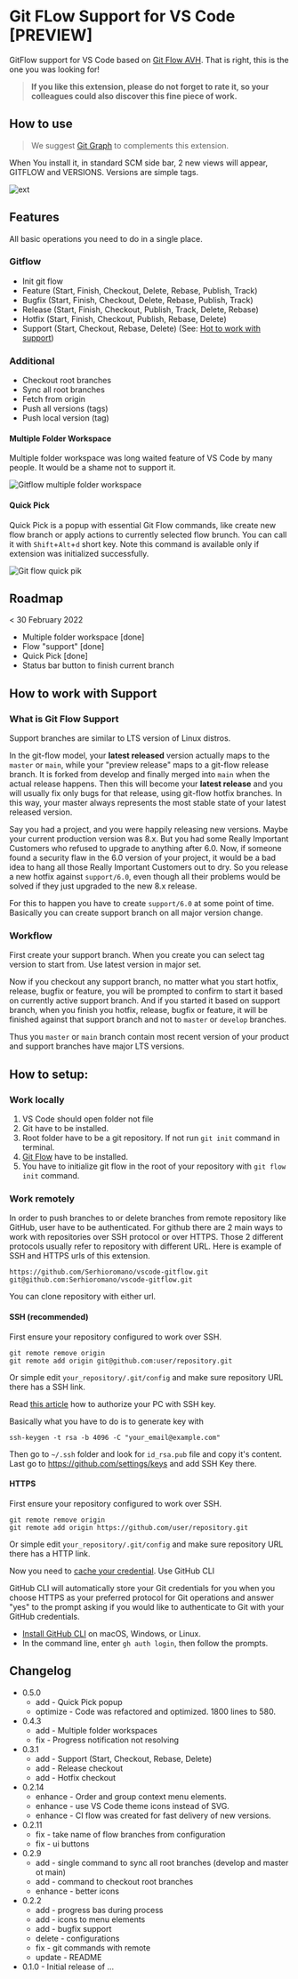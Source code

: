 # Git FLow Support for VS Code [PREVIEW]

GitFlow support for VS Code based on [Git Flow AVH](https://github.com/petervanderdoes/gitflow-avh). That is right, this is the one you was looking for!

> **If you like this extension, please do not forget to rate it, so your colleagues could also discover this fine piece of work.**
## How to use

> We suggest [Git Graph](https://marketplace.visualstudio.com/items?itemName=mhutchie.git-graph) to complements this extension.

When You install it, in standard SCM side bar, 2 new views will appear, GITFLOW and VERSIONS. Versions are simple tags.

![ext](https://raw.githubusercontent.com/Serhioromano/vscode-gitflow/main/resources/media/ss.png)

## Features

All basic operations you need to do in a single place.

### Gitflow

- Init git flow
- Feature (Start, Finish, Checkout, Delete, Rebase, Publish, Track)
- Bugfix (Start, Finish, Checkout, Delete, Rebase, Publish, Track)
- Release (Start, Finish, Checkout, Publish, Track, Delete, Rebase)
- Hotfix (Start, Finish, Checkout, Publish, Rebase, Delete)
- Support (Start, Checkout, Rebase, Delete) (See: [Hot to work with support](#-Hot-to-work-with-support))

### Additional

- Checkout root branches
- Sync all root branches
- Fetch from origin
- Push all versions (tags)
- Push local version (tag)

#### Multiple Folder Workspace

Multiple folder workspace was long waited feature of VS Code by many people. It would be a shame not to support it.

![Gitflow multiple folder workspace](https://raw.githubusercontent.com/Serhioromano/vscode-gitflow/main/resources/media/mfw.png)

#### Quick Pick

Quick Pick is a popup with essential Git Flow commands, like create new flow branch or apply actions to currently selected flow brunch. You can call it with `Shift`+`Alt`+`d` short key. Note this command is available only if extension was initialized successfully.

![Git flow quick pik](https://raw.githubusercontent.com/Serhioromano/vscode-gitflow/main/resources/media/qp.png)

## Roadmap

< 30 February 2022

- Multiple folder workspace [done]
- Flow "support" [done]
- Quick Pick [done]
- Status bar button to finish current branch

## How to work with Support

### What is Git Flow Support

Support branches are similar to LTS version of Linux distros.

In the git-flow model, your **latest released** version actually maps to the `master` or `main`, while your "preview release" maps to a git-flow release branch. It is forked from develop and finally merged into `main` when the actual release happens. Then this will become your **latest release** and you will usually fix only bugs for that release, using git-flow hotfix branches. In this way, your master always represents the most stable state of your latest released version.


Say you had a project, and you were happily releasing new versions.
Maybe your current production version was 8.x. But you had some Really
Important Customers who refused to upgrade to anything after 6.0. Now,
if someone found a security flaw in the 6.0 version of your project,
it would be a bad idea to hang all those Really Important Customers
out to dry. So you release a new hotfix against `support/6.0`, even though all
their problems would be solved if they just upgraded to the new 8.x
release.

For this to happen you have to create `support/6.0` at some point of time. Basically you can create support branch on all major version change.

### Workflow

First create your support branch. When you create you can select tag version to start from. Use latest version in major set.

Now if you checkout any support branch, no matter what you start hotfix, release, bugfix or feature, you will be prompted to confirm to start it based on currently active support branch. And if you started it based on support branch, when you finish you hotfix, release, bugfix or feature, it will be finished against that support branch and not to `master` or `develop` branches.

Thus you `master` or `main` branch contain most recent version of your product and support branches have major LTS versions.

## How to setup:

### Work locally

1. VS Code should open folder not file
2. Git have to be installed.
2. Root folder have to be a git repository. If not run `git init` command in terminal.
3. [Git Flow](https://github.com/petervanderdoes/gitflow-avh/wiki/Installation) have to be installed.
4. You have to initialize git flow in the root of your repository with `git flow init` command.

### Work remotely

In order to push branches to or delete branches from remote repository like GitHub, user have to be authenticated. For github there are 2 main ways to work with repositories over SSH protocol or over HTTPS. Those 2 different protocols usually refer to repository with different URL. Here is example of SSH and HTTPS urls of this extension.

```
https://github.com/Serhioromano/vscode-gitflow.git
git@github.com:Serhioromano/vscode-gitflow.git
```
You can clone repository with either url.

#### SSH (recommended)

First ensure your repository configured to work over SSH.

```
git remote remove origin
git remote add origin git@github.com:user/repository.git
```

Or simple edit `your_repository/.git/config` and make sure repository URL there has a SSH link.

Read [this article](https://docs.github.com/en/authentication/connecting-to-github-with-ssh/adding-a-new-ssh-key-to-your-github-account) how to authorize your PC with SSH key.

Basically what you have to do is to generate key with

```
ssh-keygen -t rsa -b 4096 -C "your_email@example.com"
```

Then go to `~/.ssh` folder and look for `id_rsa.pub` file and copy it's content. Last go to https://github.com/settings/keys and add SSH Key there.

#### HTTPS

First ensure your repository configured to work over SSH.

```
git remote remove origin
git remote add origin https://github.com/user/repository.git
```

Or simple edit `your_repository/.git/config` and make sure repository URL there has a HTTP link.

Now you need to [cache your credential](https://docs.github.com/en/get-started/getting-started-with-git/caching-your-github-credentials-in-git). Use GitHub CLI

GitHub CLI will automatically store your Git credentials for you when you choose HTTPS as your preferred protocol for Git operations and answer "yes" to the prompt asking if you would like to authenticate to Git with your GitHub credentials.

- [Install GitHub CLI](https://cli.github.com/manual/installation) on macOS, Windows, or Linux.
- In the command line, enter `gh auth login`, then follow the prompts.

## Changelog
- 0.5.0
  - add - Quick Pick popup
  - optimize - Code was refactored and optimized. 1800 lines to 580.
- 0.4.3
  - add - Multiple folder workspaces
  - fix - Progress notification not resolving
- 0.3.1
  - add - Support (Start, Checkout, Rebase, Delete)
  - add - Release checkout
  - add - Hotfix checkout
- 0.2.14
  - enhance - Order and group context menu elements.
  - enhance - use VS Code theme icons instead of SVG.
  - enhance - CI flow was created for fast delivery of new versions.
- 0.2.11
  - fix - take name of flow branches from configuration
  - fix - ui buttons
- 0.2.9
  - add - single command to sync all root branches (develop and master ot main)
  - add - command to checkout root branches
  - enhance - better icons
- 0.2.2
  - add - progress bas during process
  - add - icons to menu elements
  - add - bugfix support
  - delete - configurations
  - fix - git commands with remote
  - update - README
- 0.1.0 - Initial release of ...
